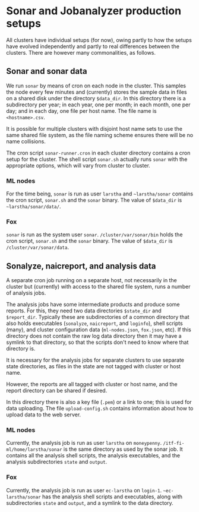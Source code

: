 # Sonar and Jobanalyzer production setups

All clusters have individual setups (for now), owing partly to how the setups have evolved
independently and partly to real differences between the clusters.  There are however many
commonalities, as follows.

## Sonar and sonar data

We run `sonar` by means of cron on each node in the cluster.  This samples the node every few
minutes and (currently) stores the sample data in files on a shared disk under the directory
`$data_dir`.  In this directory there is a subdirectory per year; in each year, one per month; in
each month, one per day; and in each day, one file per host name.  The file name is
`<hostname>.csv`.

It is possible for multiple clusters with disjoint host name sets to use the same shared file
system, as the file naming scheme ensures there will be no name collisions.

The cron script `sonar-runner.cron` in each cluster directory contains a cron setup for the cluster.
The shell script `sonar.sh` actually runs `sonar` with the appropriate options, which will vary from
cluster to cluster.

### ML nodes

For the time being, `sonar` is run as user `larstha` and `~larstha/sonar` contains the cron script,
`sonar.sh` and the `sonar` binary.  The value of `$data_dir` is `~larstha/sonar/data/`.

### Fox

`sonar` is run as the system user `sonar`.  `/cluster/var/sonar/bin` holds the cron script,
`sonar.sh` and the `sonar` binary.  The value of `$data_dir` is `/cluster/var/sonar/data`.

## Sonalyze, naicreport, and analysis data

A separate cron job running on a separate host, not necessarily in the cluster but (currently) with
access to the shared file system, runs a number of analysis jobs.

The analysis jobs have some intermediate products and produce some reports.  For this, they need two
data directories `$state_dir` and `$report_dir`.  Typically these are subdirectories of a common
directory that also holds executables (`sonalyze`, `naicreport`, and `loginfo`), shell scripts
(many), and cluster configuration data (`ml-nodes.json`, `fox.json`, etc).  If this directory does
not contain the raw log data directory then it may have a symlink to that directory, so that the
scripts don't need to know where that directory is.

It is necessary for the analysis jobs for separate clusters to use separate state directories, as
files in the state are not tagged with cluster or host name.

However, the reports are all tagged with cluster or host name, and the report directory can be
shared if desired.

In this directory there is also a key file (`.pem`) or a link to one; this is used for data
uploading.  The file `upload-config.sh` contains information about how to upload data to the web
server.

### ML nodes

Currently, the analysis job is run as user `larstha` on `moneypenny`.
`/itf-fi-ml/home/larstha/sonar` is the same directory as used by the sonar job.  It contains all the
analysis shell scripts, the analysis executables, and the analysis subdirectories `state` and
`output`.

### Fox

Currently, the analysis job is run as user `ec-larstha` on `login-1`.  `~ec-larstha/sonar` has the
analysis shell scripts and executables, along with subdirectories `state` and `output`, and a symlink
to the data directory.
